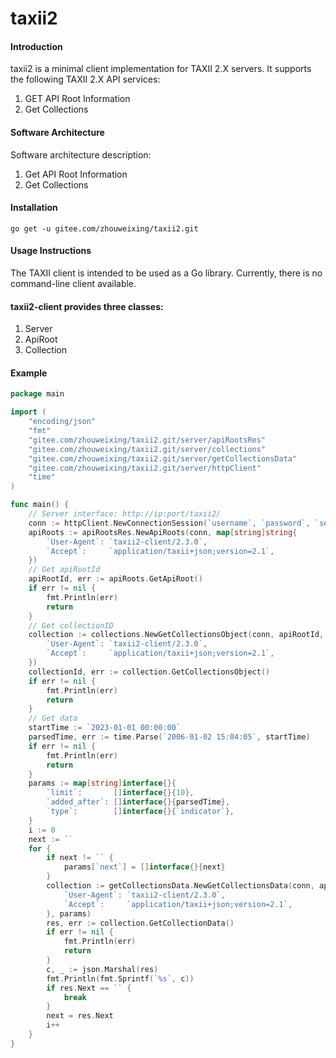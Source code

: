 # taxii2

#### Introduction
taxii2 is a minimal client implementation for TAXII 2.X servers. It supports the following TAXII 2.X API services:
1. GET API Root Information
2. Get Collections

#### Software Architecture
Software architecture description:
1. Get API Root Information 
2. Get Collections

#### Installation
```shell
go get -u gitee.com/zhouweixing/taxii2.git
```

#### Usage Instructions
The TAXII client is intended to be used as a Go library. Currently, there is no command-line client available.
#### taxii2-client provides three classes:
1.  Server
2.  ApiRoot
3.  Collection

#### Example
```go
package main

import (
	"encoding/json"
	"fmt"
	"gitee.com/zhouweixing/taxii2.git/server/apiRootsRes"
	"gitee.com/zhouweixing/taxii2.git/server/collections"
	"gitee.com/zhouweixing/taxii2.git/server/getCollectionsData"
	"gitee.com/zhouweixing/taxii2.git/server/httpClient"
	"time"
)

func main() {
	// Server interface: http://ip:port/taxii2/
	conn := httpClient.NewConnectionSession(`username`, `password`, `server interface`)
	apiRoots := apiRootsRes.NewApiRoots(conn, map[string]string{
		`User-Agent`: `taxii2-client/2.3.0`,
		`Accept`:     `application/taxii+json;version=2.1`,
	})
	// Get apiRootId
	apiRootId, err := apiRoots.GetApiRoot()
	if err != nil {
		fmt.Println(err)
		return
	}
	// Get collectionID
	collection := collections.NewGetCollectionsObject(conn, apiRootId, map[string]string{
		`User-Agent`: `taxii2-client/2.3.0`,
		`Accept`:     `application/taxii+json;version=2.1`,
	})
	collectionId, err := collection.GetCollectionsObject()
	if err != nil {
		fmt.Println(err)
		return
	}
	// Get data
	startTime := `2023-01-01 00:00:00`
	parsedTime, err := time.Parse(`2006-01-02 15:04:05`, startTime)
	if err != nil {
		fmt.Println(err)
		return
	}
	params := map[string]interface{}{
		`limit`:       []interface{}{10},
		`added_after`: []interface{}{parsedTime},
		`type`:        []interface{}{`indicator`},
	}
	i := 0
	next := ``
	for {
		if next != `` {
			params[`next`] = []interface{}{next}
		}
		collection := getCollectionsData.NewGetCollectionsData(conn, apiRootId, collectionId, map[string]string{
			`User-Agent`: `taxii2-client/2.3.0`,
			`Accept`:     `application/taxii+json;version=2.1`,
		}, params)
		res, err := collection.GetCollectionData()
		if err != nil {
			fmt.Println(err)
			return
		}
		c, _ := json.Marshal(res)
		fmt.Println(fmt.Sprintf(`%s`, c))
		if res.Next == `` {
			break
		}
		next = res.Next
		i++
	}
}

```